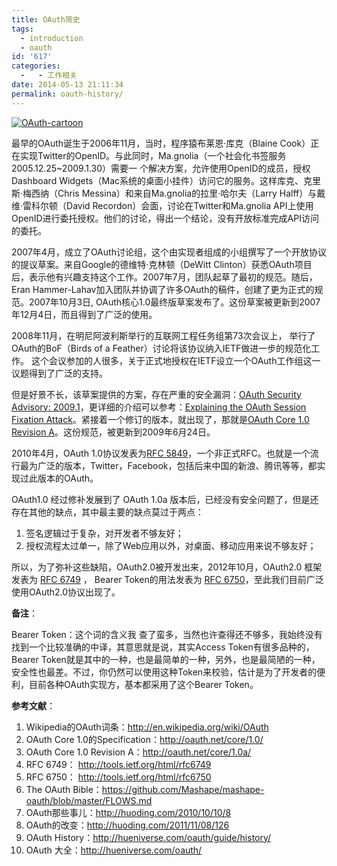 ```yaml
---
title: OAuth简史
tags:
  - introduction
  - oauth
id: '617'
categories:
  -   - 工作相关
date: 2014-05-13 21:11:34
permalink: oauth-history/
---
```


[![OAuth-cartoon](http://sexywp.com/wp-content/uploads/2014/05/OAuth-cartoon-300x267.png)](http://sexywp.com/wp-content/uploads/2014/05/OAuth-cartoon.png)

最早的OAuth诞生于2006年11月，当时，程序猿布莱恩·库克（Blaine Cook）正在实现Twitter的OpenID。与此同时，Ma.gnolia（一个社会化书签服务2005.12.25~2009.1.30）需要一 个解决方案，允许使用OpenID的成员，授权Dashboard Widgets（Mac系统的桌面小挂件）访问它的服务。这样库克、克里斯·梅西纳（Chris Messina）和来自Ma.gnolia的拉里·哈尔夫（Larry Halff）与戴维·雷科尔顿（David Recordon）会面，讨论在Twitter和Ma.gnolia API上使用OpenID进行委托授权。他们的讨论，得出一个结论，没有开放标准完成API访问的委托。
<!-- more -->
2007年4月，成立了OAuth讨论组，这个由实现者组成的小组撰写了一个开放协议的提议草案。来自Google的德维特·克林顿（DeWitt Clinton）获悉OAuth项目后，表示他有兴趣支持这个工作。2007年7月，团队起草了最初的规范。随后，Eran Hammer-Lahav加入团队并协调了许多OAuth的稿件，创建了更为正式的规范。2007年10月3日, OAuth核心1.0最终版草案发布了。这份草案被更新到2007年12月4日，而且得到了广泛的使用。

2008年11月，在明尼阿波利斯举行的互联网工程任务组第73次会议上， 举行了OAuth的BoF（Birds of a Feather）讨论将该协议纳入IETF做进一步的规范化工作。 这个会议参加的人很多，关于正式地授权在IETF设立一个OAuth工作组这一议题得到了广泛的支持。

但是好景不长，该草案提供的方案，存在严重的安全漏洞：[OAuth Security Advisory: 2009.1](http://oauth.net/advisories/2009-1/)，更详细的介绍可以参考：[Explaining the OAuth Session Fixation Attack](http://hueniverse.com/2009/04/explaining-the-oauth-session-fixation-attack/)。紧接着一个修订的版本，就出现了，那就是[OAuth Core 1.0 Revision A](http://oauth.net/core/1.0a/)。这份规范，被更新到2009年6月24日。

2010年4月，OAuth 1.0协议发表为[RFC 5849](http://tools.ietf.org/html/rfc5849)，一个非正式RFC。也就是一个流行最为广泛的版本，Twitter，Facebook，包括后来中国的新浪、腾讯等等，都实现过此版本的OAuth。

OAuth1.0 经过修补发展到了 OAuth 1.0a 版本后，已经没有安全问题了，但是还存在其他的缺点，其中最主要的缺点莫过于两点：

1.  签名逻辑过于复杂，对开发者不够友好；
2.  授权流程太过单一，除了Web应用以外，对桌面、移动应用来说不够友好；

所以，为了弥补这些缺陷，OAuth2.0被开发出来，2012年10月，OAuth2.0 框架发表为 [RFC 6749](http://tools.ietf.org/html/rfc6749) ， Bearer Token的用法发表为 [RFC 6750](http://tools.ietf.org/html/rfc6750)，至此我们目前广泛使用OAuth2.0协议出现了。

**备注**：

Bearer Token：这个词的含义我 查了蛮多，当然也许查得还不够多，我始终没有找到一个比较准确的中译，其意思就是说，其实Access Token有很多品种的，Bearer Token就是其中的一种，也是最简单的一种，另外，也是最简陋的一种，安全性也最差。不过，你仍然可以使用这种Token来校验，估计是为了开发者的便 利，目前各种OAuth实现方，基本都采用了这个Bearer Token。

**参考文献**：

1.  Wikipedia的OAuth词条：http://en.wikipedia.org/wiki/OAuth
2.  OAuth Core 1.0的Specification：http://oauth.net/core/1.0/
3.  OAuth Core 1.0 Revision A：http://oauth.net/core/1.0a/
4.  RFC 6749： http://tools.ietf.org/html/rfc6749
5.  RFC 6750： http://tools.ietf.org/html/rfc6750
6.  The OAuth Bible：https://github.com/Mashape/mashape-oauth/blob/master/FLOWS.md
7.  OAuth那些事儿：http://huoding.com/2010/10/10/8
8.  OAuth的改变：http://huoding.com/2011/11/08/126
9.  OAuth History：http://hueniverse.com/oauth/guide/history/
10.  OAuth 大全：http://hueniverse.com/oauth/